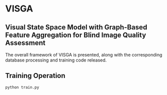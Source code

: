 # VISGA
## Visual State Space Model with Graph-Based Feature Aggregation for Blind Image Quality Assessment
The overall framework of VISGA is presented, along with the corresponding database processing and training code released.
## Training Operation
```
python train.py
